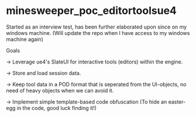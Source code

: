 # minesweeper_poc_editortoolsue4
Started as an interview test, has been further elaborated upon since on my windows machine. 
(Will update the repo when I have access to my windows machine again)

Goals

-> Leverage ue4's SlateUI for interactive tools (editors) within the engine. 

-> Store and load session data.

-> Keep tool data in a POD format that is seperated from the UI-objects, no need of heavy objects when we can avoid it. 

-> Implement simple template-based code obfuscation (To hide an easter-egg in the code, good luck finding it!)  
